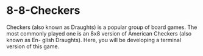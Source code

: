 # 8-8-Checkers

Checkers (also known as Draughts) is a popular group
of board games. The most commonly played one is an
8x8 version of American Checkers (also known as En-
glish Draughts). Here, you will be developing a terminal
version of this game.

